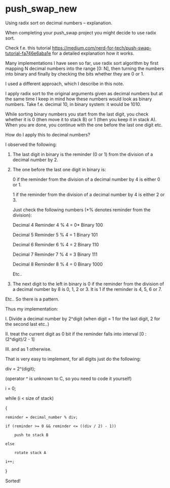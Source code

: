 # push_swap_new
Using radix sort on decimal numbers – explanation.

When completing your push_swap project you might decide to use radix sort. 

Check f.e. this tutorial <https://medium.com/nerd-for-tech/push-swap-tutorial-fa746e6aba1e> for a detailed explanation how it works. 

Many implementations I have seen so far, use radix sort algorithm by first mapping N decimal numbers into the range [0: N], then turning the numbers into binary and finally by checking the bits whether they are 0 or 1.

I used a different approach, which I describe in this note.

I apply radix sort to the original arguments given as decimal numbers but at the same time I keep in mind how these numbers would look as binary numbers. Take f.e. decimal 10, in binary system: it would be 1010.

While sorting binary numbers you start from the last digit, you check whether it is 0 (then move it to stack B) or 1 (then you keep it in stack A). When you are done, you continue with the one before the last one digit etc.

How do I apply this to decimal numbers?

I observed the following:

1. The last digit in binary is the reminder (0 or 1) from the division of a decimal number by 2.
2. The one before the last one digit in binary is:
   
   0 if the reminder from the division of a decimal number by 4 is either 0 or 1.
   
   1 if the reminder from the division of a decimal number by 4 is either 2 or 3. 

	Just check the following numbers (*% denotes reminder from the division): 

	Decimal 4   Reminder 4 % 4 = 0*   Binary 100  

	Decimal 5   Reminder 5 % 4 = 1 	  Binary 101  

	Decimal 6   Reminder 6 % 4 = 2 	  Binary 110  

	Decimal 7   Reminder 7 % 4 = 3 	  Binary 111  

	Decimal 8   Reminder 8 % 4 = 0 	  Binary 1000
	
	Etc..

3. The next digit to the left in binary is 0 if the reminder from the division of a decimal number by 8 is 0, 1, 2 or 3. It is 1 if the reminder is 4, 5,  6 or 7.

Etc.. So there is a pattern. 

Thus my implementation: 

I. Divide a decimal number by 2^digit (when digit = 1 for the last digit, 2 for the second last etc..) 

II. treat the current digit as 0 bit if the reminder falls into interval [0 : (2^digit)/2 - 1] 

III. and as 1 otherwise.

That is very easy to implement, for all digits just do the following:

div = 2^(digit);

(operator ^ is unknown to C, so you need to code it yourself) 

i = 0; 

while (i < size of stack)

{

	reminder = decimal_number % div;

	if (reminder >= 0 && reminder <= ((div / 2) - 1))

		push to stack B

	else

		rotate stack A

	i++;

}

Sorted!
